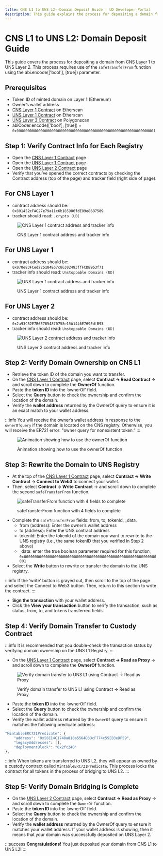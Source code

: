```yaml
---
title: CNS L1 to UNS L2--Domain Deposit Guide | UD Developer Portal
description: This guide explains the process for depositing a domain from CNS Layer 1 (Ethereum) registry to the UNS Layer 2 (Polygon) registry.
---
```


# CNS L1 to UNS L2: Domain Deposit Guide

This guide covers the process for depositing a domain from CNS Layer 1 to UNS Layer 2. This process requires use of the `safeTransferFrom` function using the abi.encode(['bool'], [true]) parameter.

## Prerequisites

- Token ID of minted domain on Layer 1 (Ethereum)
- Owner’s wallet address
- ​[CNS Layer 1 Contract](https://goerli.etherscan.io/address/0x801452cFAC27e79a11c6b185986fdE09e8637589) on Etherscan
- ​[UNS Layer 1 Contract](https://goerli.etherscan.io/address/0x070e83FCed225184E67c86302493ffFCDB953f71) on Etherscan
- [UNS Layer 2 Contract](https://mumbai.polygonscan.com/address/0x2a93C52E7B6E7054870758e15A1446E769EdfB93) on Polygonscan
- abiCoder.encode(['bool'], [true]) = `0x0000000000000000000000000000000000000000000000000000000000000001`

## Step 1: Verify Contract Info for Each Registry

- Open the [CNS Layer 1 Contract](https://goerli.etherscan.io/address/0x801452cFAC27e79a11c6b185986fdE09e8637589) page
- Open the [UNS Layer 1 Contract](https://goerli.etherscan.io/address/0x070e83FCed225184E67c86302493ffFCDB953f71) page
- Open the [UNS Layer 2 Contract](https://mumbai.polygonscan.com/address/0x2a93C52E7B6E7054870758e15A1446E769EdfB93) page
- Verify that you’ve opened the correct contracts by checking the Contract address (top of the page) and tracker field (right side of page).

## For CNS Layer 1

- contract address should be: `0x801452cFAC27e79a11c6b185986fdE09e8637589`
- tracker should read: `.crypto (UD)`

<figure>

![CNS Layer 1 contract address and tracker info](/images/cns-contract-verify.png)

<figcaption>CNS Layer 1 contract address and tracker info</figcaption>
</figure>

## For UNS Layer 1

- contract address should be: `0x070e83FCed225184E67c86302493ffFCDB953f71`
- tracker info should read: `Unstoppable Domains (UD)`

<figure>

![UNS Layer 1 contract address and tracker info](/images/uns-contract-verify.png)

<figcaption>UNS Layer 1 contract address and tracker info</figcaption>
</figure>

## For UNS Layer 2

- contract address should be: `0x2a93C52E7B6E7054870758e15A1446E769EdfB93`
- tracker info should read: `Unstoppable Domains (UD)`

<figure>

![UNS Layer 2 contract address and tracker info](/images/uns-L2-contract-verify.png)

<figcaption>UNS Layer 2 contract address and tracker info</figcaption>
</figure>

## Step 2: Verify Domain Ownership on CNS L1

- Retrieve the token ID of the domain you want to transfer.
- On the [CNS Layer 1 Contract](https://goerli.etherscan.io/address/0x801452cFAC27e79a11c6b185986fdE09e8637589) page, select **Contract -> Read Contract ->** and scroll down to complete the **OwnerOf** function.
- Paste the **token ID** into the ‘ownerOf’ field.
- Select the **Query** button to check the ownership and confirm the location of the domain.
- Verify the **wallet address** returned by the OwnerOf query to ensure it is an exact match to your wallet address.

:::info
You will receive the owner’s wallet address in response to the `ownerOfquery` if the domain is located on the CNS registry. Otherwise, you will receive the ER721 error: "owner query for nonexistent token.”
:::

<figure>

![Animation showing how to use the ownerOf function](/images/cnsL1-to-unsL1_small.gif)

<figcaption>Animation showing how to use the ownerOf function</figcaption>
</figure>

## Step 3: Rewrite the Domain to UNS Registry

- At the top of the [CNS Layer 1 Contract](https://goerli.etherscan.io/address/0x801452cFAC27e79a11c6b185986fdE09e8637589) page, select **Contract -> Write Contract -> Connect to Web3** to connect your wallet.
- Then, select **Contract -> Write Contract** -> and scroll down to complete the second `safeTransferFrom` function.

<figure>

![safeTransferFrom function with 4 fields to complete](/images/cns-safe-transfer-option2.png)

<figcaption>safeTransferFrom function with 4 fields to complete</figcaption>
</figure>

- Complete the `safeTransferFrom` fields: from, to, tokenId, \_data.
  - from (address): Enter the owner’s wallet address
  - to (address): Enter the UNS contract address
  - tokenId: Enter the tokenId of the domain you want to rewrite to the UNS registry (i.e., the same tokenID that you verified in Step 2 above)
  - \_data: enter the true boolean parameter required for this function, `0x0000000000000000000000000000000000000000000000000000000000000001`
- Select the **Write** button to rewrite or transfer the domain to the UNS registry.

:::info
If the ‘write’ button is grayed out, then scroll to the top of the page and select the Connect to Web3 button. Then, return to this section to write the contract.
:::

- **Sign the transaction** with your wallet address.
- Click the **View your transaction** button to verify the transaction, such as status, from, to, and tokens transferred fields.

## Step 4: Verify Domain Transfer to Custody Contract

:::info
It is recommended that you double-check the transaction status by verifying domain ownership on the UNS L1 Registry.
:::

- On the [UNS Layer 1 Contract](https://goerli.etherscan.io/address/0x070e83FCed225184E67c86302493ffFCDB953f71) page, select **Contract -> Read as Proxy** -> and scroll down to complete the **OwnerOf** function.

<figure>

![Verify domain transfer to UNS L1 using Contract -> Read as Proxy](/images/uns-L1-check-owner.png)

<figcaption>Verify domain transfer to UNS L1 using Contract -> Read as Proxy</figcaption>
</figure>

- Paste the **token ID** into the ‘ownerOf’ field.
- Select the **Query** button to check the ownership and confirm the location of the domain.
- Verify the wallet address returned by the `OwnerOf` query to ensure it matches the following predicate address:

```javascript
"MintableERC721Predicate": {
    "address": "0x56E14C1748a818a5564D33cF774c59EB3eDF59",
    "legacyAddresses": [],
    "deploymentBlock": "0x2fc240"
},
```

:::info
When tokens are transferred to UNS L2, they will appear as owned by a custody contract called `MintableERC721Predicate`. This process locks the contract for all tokens in the process of bridging to UNS L2.
:::

## Step 5: Verify Domain Bridging is Complete

- On the [UNS Layer 2 Contract](https://mumbai.polygonscan.com/address/0x2a93C52E7B6E7054870758e15A1446E769EdfB93) page, select **Contract -> Read as Proxy** -> and scroll down to complete the `OwnerOf` function.
- Paste the **token ID** into the ‘ownerOf’ field.
- Select the **Query** button to check the ownership and confirm the location of the domain.
- Verify the **wallet address** returned by the OwnerOf query to ensure it matches your wallet address. If your wallet address is showing, then it means that your domain was successfully deposited on UNS Layer 2.

:::success
**Congratulations!** You just deposited your domain from CNS L1 to UNS L2!
:::

